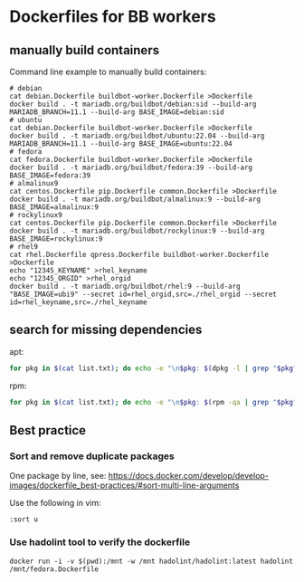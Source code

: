 # Dockerfiles for BB workers

## manually build containers

Command line example to manually build containers:

```console
# debian
cat debian.Dockerfile buildbot-worker.Dockerfile >Dockerfile
docker build . -t mariadb.org/buildbot/debian:sid --build-arg MARIADB_BRANCH=11.1 --build-arg BASE_IMAGE=debian:sid
# ubuntu
cat debian.Dockerfile buildbot-worker.Dockerfile >Dockerfile
docker build . -t mariadb.org/buildbot/ubuntu:22.04 --build-arg MARIADB_BRANCH=11.1 --build-arg BASE_IMAGE=ubuntu:22.04
# fedora
cat fedora.Dockerfile buildbot-worker.Dockerfile >Dockerfile
docker build . -t mariadb.org/buildbot/fedora:39 --build-arg BASE_IMAGE=fedora:39
# almalinux9
cat centos.Dockerfile pip.Dockerfile common.Dockerfile >Dockerfile
docker build . -t mariadb.org/buildbot/almalinux:9 --build-arg BASE_IMAGE=almalinux:9
# rockylinux9
cat centos.Dockerfile pip.Dockerfile common.Dockerfile >Dockerfile
docker build . -t mariadb.org/buildbot/rockylinux:9 --build-arg BASE_IMAGE=rockylinux:9
# rhel9
cat rhel.Dockerfile qpress.Dockerfile buildbot-worker.Dockerfile >Dockerfile
echo "12345_KEYNAME" >rhel_keyname
echo "12345_ORGID" >rhel_orgid
docker build . -t mariadb.org/buildbot/rhel:9 --build-arg "BASE_IMAGE=ubi9" --secret id=rhel_orgid,src=./rhel_orgid --secret id=rhel_keyname,src=./rhel_keyname
```

## search for missing dependencies

apt:

```bash
for pkg in $(cat list.txt); do echo -e "\n$pkg: $(dpkg -l | grep "$pkg")"; done
```

rpm:

```bash
for pkg in $(cat list.txt); do echo -e "\n$pkg: $(rpm -qa | grep "$pkg")"; done
```

## Best practice

### Sort and remove duplicate packages

One package by line, see:
<https://docs.docker.com/develop/develop-images/dockerfile_best-practices/#sort-multi-line-arguments>

Use the following in vim:

```vim
:sort u
```

### Use hadolint tool to verify the dockerfile

```console
docker run -i -v $(pwd):/mnt -w /mnt hadolint/hadolint:latest hadolint /mnt/fedora.Dockerfile
```
